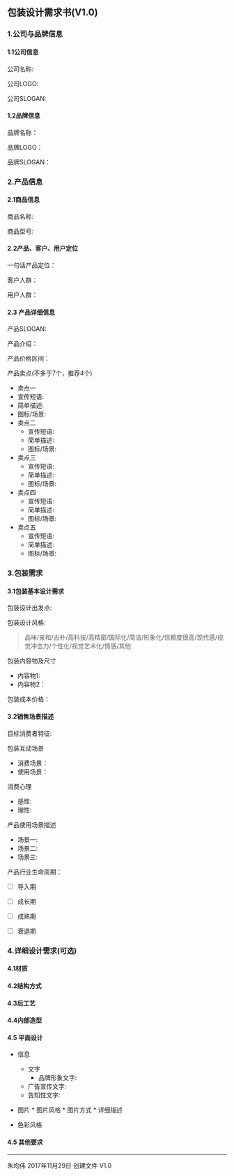 ## 包装设计需求书(V1.0)

### 1.公司与品牌信息
#### 1.1公司信息
公司名称:

公司LOGO:

公司SLOGAN:
#### 1.2品牌信息
品牌名称：

品牌LOGO：

品牌SLOGAN：
### 2.产品信息
#### 2.1商品信息
商品名称:

商品型号:
#### 2.2产品、客户、用户定位
一句话产品定位：

客户人群：

用户人群：




#### 2.3 产品详细信息

产品SLOGAN:

产品介绍：

产品价格区间：

产品卖点(不多于7个，推荐4个)
* 卖点一
 * 宣传短语:
 * 简单描述:
 * 图标/场景:
* 卖点二
  * 宣传短语:
  * 简单描述:
  * 图标/场景:
* 卖点三
    * 宣传短语:
    * 简单描述:
    * 图标/场景:
* 卖点四
    * 宣传短语:
    * 简单描述:
    * 图标/场景:
* 卖点五
    * 宣传短语:
    * 简单描述:
    * 图标/场景:








### 3.包装需求
#### 3.1包装基本设计需求
包装设计出发点:

包装设计风格:
> 品味/亲和/古朴/高科技/高精密/国际化/简洁/形象化/信赖度很高/现代感/视觉冲击力/个性化/视觉艺术化/情感/其他

包装内容物及尺寸
 * 内容物1:
 * 内容物2：


包装成本价格：

#### 3.2销售场景描述
目标消费者特征:

包装互动场景
* 消费场景：
* 使用场景：

消费心理
* 感性:
* 理性:

产品使用场景描述
* 场景一:
* 场景二:
* 场景三:

产品行业生命周期：
- [ ] 导入期
- [ ] 成长期
- [ ] 成熟期
- [ ] 衰退期


### 4.详细设计需求(可选)
#### 4.1材质

#### 4.2结构方式

#### 4.3后工艺

#### 4.4内部造型

#### 4.5 平面设计
 * 信息
   * 文字
	 *  品牌形象文字:
    *  广告宣传文字:
    *   告知性文字:

  * 图片
		* 图片风格
		* 图片方式
		* 详细描述


  * 色彩风格

#### 4.5 其他要求

---
朱均伟 2017年11月29日 创建文件 V1.0
